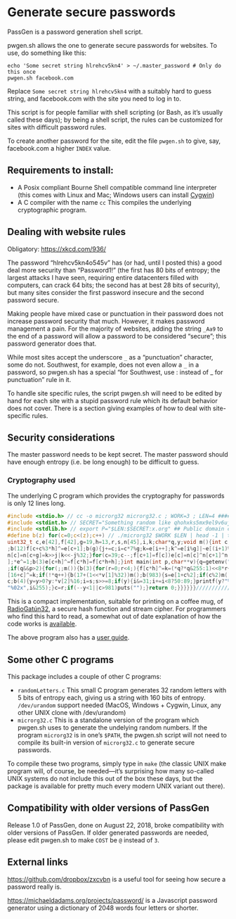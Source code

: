 # Generate secure passwords

PassGen is a password generation shell script.

pwgen.sh allows the one to generate secure passwords for websites. 
To use, do something like this:

```
echo 'Some secret string hlrehcv5kn4' > ~/.master_password # Only do this once
pwgen.sh facebook.com
```

Replace `Some secret string hlrehcv5kn4` with a suitably hard to guess
string, and facebook.com with the site you need to log in to.

This script is for people familiar with shell scripting (or Bash, as
it’s usually called these days); by being a shell script, the rules can
be customized for sites with difficult password rules.

To create another password for the site, edit the file `pwgen.sh`
to give, say, facebook.com a higher `INDEX` value.

## Requirements to install:

* A Posix compliant Bourne Shell compatible command line interpreter
  (this comes with Linux and Mac; Windows users can install 
   [Cygwin](https://cygwin.com))
* A C compiler with the name `cc`  This compiles the underlying
  cryptographic program.

## Dealing with website rules

Obligatory: https://xkcd.com/936/

The password “hlrehcv5kn4o545v” has (or had, until I posted this)
a good deal more security than “Password1!” (the first has 80 bits of
entropy; the largest attacks I have seen, requiring entire datacenters
filled with computers, can crack 64 bits; the second has at best 28 bits
of security), but many sites consider the first password insecure and
the second password secure.

Making people have mixed case or punctuation in their password does
not increase password security that much. However, it makes password
management a pain.  For the majority of websites, adding the string
`_Aa9` to the end of a password will allow a password to be considered
“secure”; this password generator does that.

While most sites accept the underscore `_` as a “punctuation”
character, some do not.  Southwest, for example, does not even allow a `_`
in a password, so pwgen.sh has a special “for Southwest, use : instead 
of _ for punctuation” rule in it.

To handle site specific rules, the script pwgen.sh will need to be
edited by hand for each site with a stupid password rule which 
its default behavior does not cover.  There is a section giving
examples of how to deal with site-specific rules.

## Security considerations

The master password needs to be kept secret.  The master password 
should have enough entropy (i.e. be long enough) to be difficult 
to guess.

### Cryptography used

The underlying C program which provides the cryptography for passwords is
only 12 lines long.

```c
#include <stdio.h> // cc -o microrg32 microrg32.c ; WORK=3 ; LEN=4 #######
#include <stdint.h> // SECRET="Something random like qhohxks5mx9el9v6ujg3"
#include <stdlib.h> // export P="$LEN:$SECRET:x.org" ## Public domain code
#define b(z) for(c=0;c<(z);c++) // ./microrg32 $WORK $LEN | head -1 | tail
uint32_t c,e[42],f[42],g=19,h=13,r,s,n[45],i,k;char*q,y;void m(){int c,j=0
;b(12)f[c+c%3*h]^=e[c+1];b(g){j+=c;i=c*7%g;k=e[i++];k^=e[i%g]|~e[(i+1)%g];
n[c]=n[c+g]=k>>j|k<<-j%32;}for(c=39;c--;f[c+1]=f[c])e[c]=n[c]^n[c+1]^n[c+4
];*e^=1;b(3)e[c+h]^=f[c*h]=f[c*h+h];}int main(int p,char**v){q=getenv("P")
;if(q&&p>2){for(;;m()){b(3){for(r=0;r<4;){f[c*h]^=k=(*q?*q&255:1)<<8*r++;e
[16+c]^=k;if(!*q++){b(17+(1<<*v[1]%32))m();b(983){s=e[1+c%2];if(c%2)m();r=
c;b(4){y=y>0?y:*v[2]%16;i=s;s>>=8;if(y){i&=31;i+=i<8?50:89;}printf(y?"%c":
"%02x",i&255);}c=r;if(--y<1||c>981)puts("");}return 0;}}}}}}//////////////
```

This is a compact implementation, suitable for printing on a coffee mug, of 
[RadioGatún32](http://radiogatun.noekeon.org/), a secure hash function and 
stream cipher.  For programmers who find this hard to read, a somewhat out
of date explanation of how the code works is 
[available](https://github.com/samboy/rg32hash/blob/master/C/nanorg32.md).

The above program also has a 
[user guide](https://github.com/samboy/passgen/blob/master/microrg32.md).

## Some other C programs

This package includes a couple of other C programs:

* `randomLetters.c`  This small C program generates 32 random letters
  with 5 bits of entropy each, giving us a string with 160 bits of
  entropy.  `/dev/urandom` support needed (MacOS, Windows + Cygwin, Linux,
  any other UNIX clone with /dev/urandom)
* `microrg32.c`  This is a standalone version of the program which pwgen.sh
  uses to generate the undelying random numbers.  If the program `microrg32`
  is in one’s `$PATH`, the pwgen.sh script will not need to compile its
  built-in version of `microrg32.c` to generate secure passwords.

To compile these two programs, simply type in `make` (the classic UNIX
make program will, of course, be needed—it’s surprising how many so-called
UNIX systems do not include this out of the box these days, but the package
is available for pretty much every modern UNIX variant out there).

## Compatibility with older versions of PassGen

Release 1.0 of PassGen, done on August 22, 2018, broke compatibility
with older versions of PassGen.  If older generated passwords are needed,
please edit pwgen.sh to make `COST` be `@` instead of `3`.

## External links

https://github.com/dropbox/zxcvbn is a useful tool for seeing how secure 
a password really is.

https://michaeldadams.org/projects/password/ is a Javascript password 
generator using a dictionary of 2048 words four letters or shorter. 
